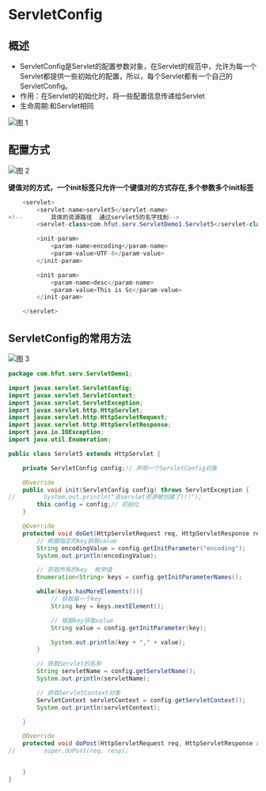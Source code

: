 # ServletConfig


## 概述

* ServletConfig是Servlet的配置参数对象，在Servlet的规范中，允许为每一个Servlet都提供一些初始化的配置，所以，每个Servlet都有一个自己的ServletConfig。
* 作用：在Servlet的初始化时，将一些配置信息传递给Servlet
* 生命周期:和Servlet相同

![图 1](../images/eb031512f83eee975d263a485f07f08af279dd11ec5998ad11ec5f9e57e86d01.png)  

## 配置方式

![图 2](../images/d61e46d30496d93a25e34adcf7df7f516d717724dcacd81e985c3183e3e3feeb.png)  

**键值对的方式，一个init标签只允许一个键值对的方式存在,多个参数多个init标签**

```java
    <servlet>
        <servlet-name>servlet5</servlet-name>
<!--        具体的资源路径  通过servlet5的名字找到-->
        <servlet-class>com.hfut.serv.ServletDemo1.Servlet5</servlet-class>

        <init-param>
            <param-name>encoding</param-name>
            <param-value>UTF-8</param-value>
        </init-param>

        <init-param>
            <param-name>desc</param-name>
            <param-value>This is Sc</param-value>
        </init-param>

    </servlet>

```

## ServletConfig的常用方法

![图 3](../images/1dfc7f828673630bdd45d0a107182154933a089d31334c91503ec752d9995ef0.png)  

```java
package com.hfut.serv.ServletDemo1;

import javax.servlet.ServletConfig;
import javax.servlet.ServletContext;
import javax.servlet.ServletException;
import javax.servlet.http.HttpServlet;
import javax.servlet.http.HttpServletRequest;
import javax.servlet.http.HttpServletResponse;
import java.io.IOException;
import java.util.Enumeration;

public class Servlet5 extends HttpServlet {

    private ServletConfig config;// 声明一个ServletConfig对象

    @Override
    public void init(ServletConfig config) throws ServletException {
//        System.out.println("该servlet资源被创建了!!!");
        this.config = config;// 初始化
    }

    @Override
    protected void doGet(HttpServletRequest req, HttpServletResponse resp) throws ServletException, IOException {
        // 根据指定的key获取value
        String encodingValue = config.getInitParameter("encoding");
        System.out.println(encodingValue);

        // 获取所有的key  枚举值
        Enumeration<String> keys = config.getInitParameterNames();

        while(keys.hasMoreElements()){
            // 获取每一个key
            String key = keys.nextElement();

            // 根据key获取value
            String value = config.getInitParameter(key);

            System.out.println(key + "," + value);
        }

        // 获取Servlet的名称
        String servletName = config.getServletName();
        System.out.println(servletName);

        // 获取ServletContext对象
        ServletContext servletContext = config.getServletContext();
        System.out.println(servletContext);

    }

    @Override
    protected void doPost(HttpServletRequest req, HttpServletResponse resp) throws ServletException, IOException {
//        super.doPost(req, resp);


    }
}


```


